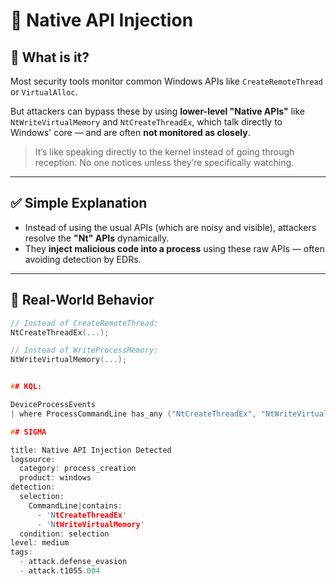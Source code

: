 # 🧵 Native API Injection

## 🧠 What is it?

Most security tools monitor common Windows APIs like `CreateRemoteThread` or `VirtualAlloc`.

But attackers can bypass these by using **lower-level "Native APIs"** like `NtWriteVirtualMemory` and `NtCreateThreadEx`, which talk directly to Windows' core — and are often **not monitored as closely**.

> It’s like speaking directly to the kernel instead of going through reception. No one notices unless they’re specifically watching.

---

## ✅ Simple Explanation

- Instead of using the usual APIs (which are noisy and visible), attackers resolve the **"Nt" APIs** dynamically.
- They **inject malicious code into a process** using these raw APIs — often avoiding detection by EDRs.

---

## 🧪 Real-World Behavior

```cpp
// Instead of CreateRemoteThread:
NtCreateThreadEx(...); 

// Instead of WriteProcessMemory:
NtWriteVirtualMemory(...);


## KQL:

DeviceProcessEvents
| where ProcessCommandLine has_any ("NtCreateThreadEx", "NtWriteVirtualMemory")

## SIGMA

title: Native API Injection Detected
logsource:
  category: process_creation
  product: windows
detection:
  selection:
    CommandLine|contains:
      - 'NtCreateThreadEx'
      - 'NtWriteVirtualMemory'
  condition: selection
level: medium
tags:
  - attack.defense_evasion
  - attack.t1055.004






